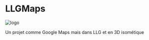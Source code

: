 # LLGMaps

![logo](https://raw.githubusercontent.com/pasthec/LLGMaps/tree/master/textures/logo.jpg)

Un projet comme Google Maps mais dans LLG et en 3D isométique
